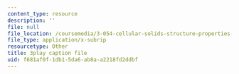 ```yaml
---
content_type: resource
description: ''
file: null
file_location: /coursemedia/3-054-cellular-solids-structure-properties-and-applications-spring-2015/f681af0f1db15da6ab8aa2218fd2ddbf_MxWZwTA_PHc.vtt
file_type: application/x-subrip
resourcetype: Other
title: 3play caption file
uid: f681af0f-1db1-5da6-ab8a-a2218fd2ddbf
---
```

